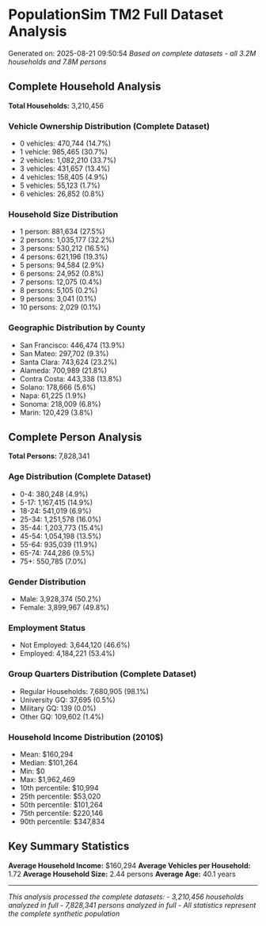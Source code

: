 # PopulationSim TM2 Full Dataset Analysis
Generated on: 2025-08-21 09:50:54
*Based on complete datasets - all 3.2M households and 7.8M persons*

## Complete Household Analysis
**Total Households:** 3,210,456

### Vehicle Ownership Distribution (Complete Dataset)
- 0 vehicles: 470,744 (14.7%)
- 1 vehicle: 985,465 (30.7%)
- 2 vehicles: 1,082,210 (33.7%)
- 3 vehicles: 431,657 (13.4%)
- 4 vehicles: 158,405 (4.9%)
- 5 vehicles: 55,123 (1.7%)
- 6 vehicles: 26,852 (0.8%)

### Household Size Distribution
- 1 person: 881,634 (27.5%)
- 2 persons: 1,035,177 (32.2%)
- 3 persons: 530,212 (16.5%)
- 4 persons: 621,196 (19.3%)
- 5 persons: 94,584 (2.9%)
- 6 persons: 24,952 (0.8%)
- 7 persons: 12,075 (0.4%)
- 8 persons: 5,105 (0.2%)
- 9 persons: 3,041 (0.1%)
- 10 persons: 2,029 (0.1%)

### Geographic Distribution by County
- San Francisco: 446,474 (13.9%)
- San Mateo: 297,702 (9.3%)
- Santa Clara: 743,624 (23.2%)
- Alameda: 700,989 (21.8%)
- Contra Costa: 443,338 (13.8%)
- Solano: 178,666 (5.6%)
- Napa: 61,225 (1.9%)
- Sonoma: 218,009 (6.8%)
- Marin: 120,429 (3.8%)

## Complete Person Analysis
**Total Persons:** 7,828,341

### Age Distribution (Complete Dataset)
- 0-4: 380,248 (4.9%)
- 5-17: 1,167,415 (14.9%)
- 18-24: 541,019 (6.9%)
- 25-34: 1,251,578 (16.0%)
- 35-44: 1,203,773 (15.4%)
- 45-54: 1,054,198 (13.5%)
- 55-64: 935,039 (11.9%)
- 65-74: 744,286 (9.5%)
- 75+: 550,785 (7.0%)

### Gender Distribution
- Male: 3,928,374 (50.2%)
- Female: 3,899,967 (49.8%)

### Employment Status
- Not Employed: 3,644,120 (46.6%)
- Employed: 4,184,221 (53.4%)

### Group Quarters Distribution (Complete Dataset)
- Regular Households: 7,680,905 (98.1%)
- University GQ: 37,695 (0.5%)
- Military GQ: 139 (0.0%)
- Other GQ: 109,602 (1.4%)

### Household Income Distribution (2010$)
- Mean: $160,294
- Median: $101,264
- Min: $0
- Max: $1,962,469
- 10th percentile: $10,994
- 25th percentile: $53,020
- 50th percentile: $101,264
- 75th percentile: $220,146
- 90th percentile: $347,834

## Key Summary Statistics

**Average Household Income:** $160,294
**Average Vehicles per Household:** 1.72
**Average Household Size:** 2.44 persons
**Average Age:** 40.1 years

---
*This analysis processed the complete datasets:*
*- 3,210,456 households analyzed in full*
*- 7,828,341 persons analyzed in full*
*- All statistics represent the complete synthetic population*